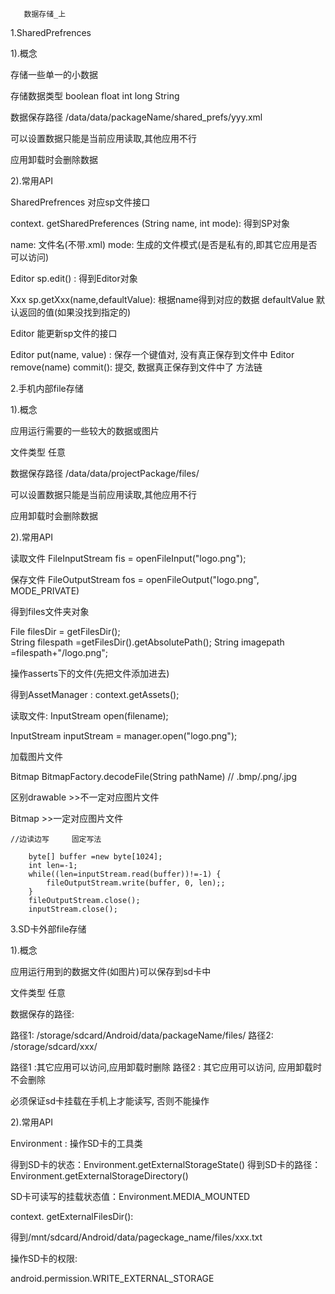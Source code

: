        数据存储_上

1.SharedPrefrences

  1).概念
  
  存储一些单一的小数据
  
  存储数据类型 boolean float int long String
  
  数据保存路径 /data/data/packageName/shared_prefs/yyy.xml
  
  可以设置数据只能是当前应用读取,其他应用不行
  
  应用卸载时会删除数据

  2).常用API
  
SharedPrefrences   对应sp文件接口

 context. getSharedPreferences (String name, int mode): 得到SP对象
 
name: 文件名(不带.xml)
mode: 生成的文件模式(是否是私有的,即其它应用是否可以访问)

Editor sp.edit() : 得到Editor对象

Xxx sp.getXxx(name,defaultValue): 根据name得到对应的数据
defaultValue   默认返回的值(如果没找到指定的)

Editor    能更新sp文件的接口

Editor put(name, value) : 保存一个键值对, 没有真正保存到文件中
Editor remove(name)
commit(): 提交, 数据真正保存到文件中了     方法链

2.手机内部file存储

1).概念

  应用运行需要的一些较大的数据或图片
  
  文件类型   任意
  
  数据保存路径   /data/data/projectPackage/files/
  
  可以设置数据只能是当前应用读取,其他应用不行
  
  应用卸载时会删除数据

 2).常用API
 
读取文件
FileInputStream fis = openFileInput("logo.png");

保存文件
FileOutputStream fos = openFileOutput("logo.png", MODE_PRIVATE)

得到files文件夹对象

File filesDir = getFilesDir();  
String filespath =getFilesDir().getAbsolutePath(); 
String imagepath =filespath+"/logo.png";

操作asserts下的文件(先把文件添加进去)

得到AssetManager : context.getAssets();

读取文件: InputStream open(filename);

InputStream inputStream = manager.open("logo.png");

加载图片文件

Bitmap BitmapFactory.decodeFile(String pathName)   // .bmp/.png/.jpg

区别drawable >>不一定对应图片文件

   Bitmap   >>一定对应图片文件
    
    //边读边写     固定写法
    
		byte[] buffer =new byte[1024];
		int len=-1;
		while((len=inputStream.read(buffer))!=-1) {
			fileOutputStream.write(buffer, 0, len);;
		}
		fileOutputStream.close();
		inputStream.close();

3.SD卡外部file存储

 1).概念
 
  应用运行用到的数据文件(如图片)可以保存到sd卡中
  
  文件类型  任意
  
  数据保存的路径: 
  
  路径1: /storage/sdcard/Android/data/packageName/files/
  路径2: /storage/sdcard/xxx/
  
  路径1 :其它应用可以访问,应用卸载时删除
  路径2 : 其它应用可以访问, 应用卸载时不会删除
  
  必须保证sd卡挂载在手机上才能读写, 否则不能操作

 2).常用API

Environment :  操作SD卡的工具类

得到SD卡的状态：Environment.getExternalStorageState() 
得到SD卡的路径：Environment.getExternalStorageDirectory()

SD卡可读写的挂载状态值：Environment.MEDIA_MOUNTED

context. getExternalFilesDir():  

得到/mnt/sdcard/Android/data/pageckage_name/files/xxx.txt

操作SD卡的权限:

android.permission.WRITE_EXTERNAL_STORAGE

